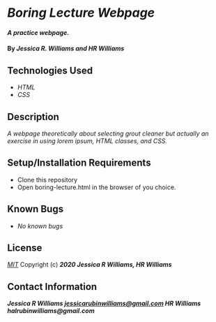 # _Boring Lecture Webpage_

#### _A practice webpage._

#### By _**Jessica R. Williams and HR Williams**_

## Technologies Used

* _HTML_
* _CSS_

## Description

_A webpage theoretically about selecting grout cleaner but actually an exercise in using lorem ipsum, HTML classes, and CSS._

## Setup/Installation Requirements

* Clone this repository
* Open boring-lecture.html in the browser of you choice.

## Known Bugs

* _No known bugs_

## License
*[MIT](https://choosealicense.com/licenses/mit/)*
Copyright (c) **_2020 Jessica R Williams, HR Williams_**
## Contact Information
**_Jessica R Williams jessicarubinwilliams@gmail.com HR Williams halrubinwilliams@gmail.com_**